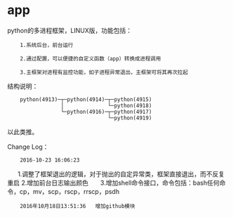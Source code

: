 # app

python的多进程框架，LINUX版，功能包括：

        1.系统后台，前台运行

        2.通过配置，可以便捷的自定义函数（app）转换成进程调用

        3.主框架对进程有监控功能，如子进程异常退出，主框架可将其再次拉起


结构说明：


        python(4913)─┬─python(4914)─┬─python(4915)
                     │              └─python(4918)
                     └─python(4916)─┬─python(4917)
                                    └─python(4919)
                         
                         
以此类推。




Change Log：


        2016-10-23 16:06:23   

        1.调整了框架退出的逻辑，对于抛出的自定异常类，框架直接退出，而不反复重启
        2.增加前台日志输出颜色
        3.增加shell命令接口，命令包括：bash任何命令，cp，mv，scp，rscp，rrscp，psdh
        
        
        2016年10月18日13:51:36   增加github模块
       
